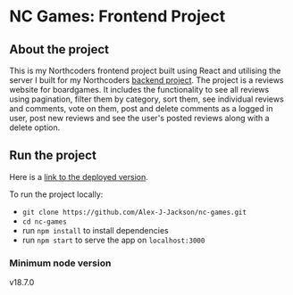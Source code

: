 # NC Games: Frontend Project

## About the project

This is my Northcoders frontend project built using React and utilising the server I built for my Northcoders [backend project](https://github.com/Alex-J-Jackson/backend-project-nc-games). The project is a reviews website for boardgames. It includes the functionality to see all reviews using pagination, filter them by category, sort them, see individual reviews and comments, vote on them, post and delete comments as a logged in user, post new reviews and see the user's posted reviews along with a delete option.

## Run the project

Here is a [link to the deployed version](https://a-jackson-nc-games.netlify.app/).

To run the project locally:

- `git clone https://github.com/Alex-J-Jackson/nc-games.git`
- `cd nc-games`
- run `npm install` to install dependencies
- run `npm start` to serve the app on `localhost:3000`

### Minimum node version

v18.7.0
